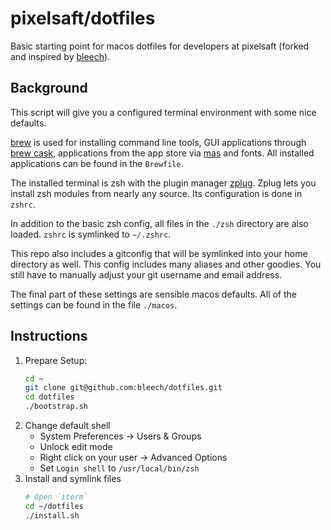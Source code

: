 # pixelsaft/dotfiles

Basic starting point for macos dotfiles for developers at pixelsaft (forked and inspired by [bleech](https://github.com/bleech/dotfiles)).

## Background

This script will give you a configured terminal environment with some nice defaults.

[brew](https://brew.sh/) is used for installing command line tools, GUI applications through [brew cask](https://github.com/Homebrew/homebrew-cask), applications from the app store via [mas](https://github.com/mas-cli/mas) and fonts. All installed applications can be found in the `Brewfile`.

The installed terminal is zsh with the plugin manager [zplug](https://github.com/zplug/zplug). Zplug lets you install zsh modules from nearly any source. Its configuration is done in `zshrc`. 

In addition to the basic zsh config, all files in the `./zsh` directory are also loaded. `zshrc` is symlinked to `~/.zshrc`.

This repo also includes a gitconfig that will be symlinked into your home directory as well. This config includes many aliases and other goodies. You still have to manually adjust your git username and email address.

The final part of these settings are sensible macos defaults. All of the settings can be found in the file `./macos`.

## Instructions

1. Prepare Setup:
    ```sh
    cd ~
    git clone git@github.com:bleech/dotfiles.git
    cd dotfiles
    ./bootstrap.sh
    ```
2. Change default shell
    - System Preferences -> Users & Groups
    - Unlock edit mode
    - Right click on your user -> Advanced Options
    - Set `Login shell` to `/usr/local/bin/zsh`
3. Install and symlink files
    ```sh
    # Open `iterm`
    cd ~/dotfiles
    ./install.sh
    ```

